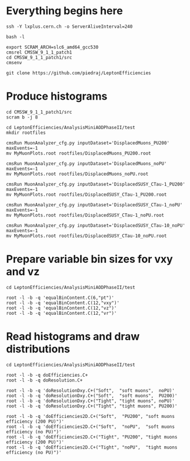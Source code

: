 # Everything begins here

    ssh -Y lxplus.cern.ch -o ServerAliveInterval=240

    bash -l

    export SCRAM_ARCH=slc6_amd64_gcc530
    cmsrel CMSSW_9_1_1_patch1
    cd CMSSW_9_1_1_patch1/src
    cmsenv

    git clone https://github.com/piedraj/LeptonEfficiencies


# Produce histograms

    cd CMSSW_9_1_1_patch1/src
    scram b -j 8

    cd LeptonEfficiencies/AnalysisMiniAODPhaseII/test
    mkdir rootfiles

    cmsRun MuonAnalyzer_cfg.py inputDataset='DisplacedMuons_PU200' maxEvents=-1
    mv MyMuonPlots.root rootfiles/DisplacedMuons_PU200.root

    cmsRun MuonAnalyzer_cfg.py inputDataset='DisplacedMuons_noPU' maxEvents=-1
    mv MyMuonPlots.root rootfiles/DisplacedMuons_noPU.root

    cmsRun MuonAnalyzer_cfg.py inputDataset='DisplacedSUSY_CTau-1_PU200' maxEvents=-1
    mv MyMuonPlots.root rootfiles/DisplacedSUSY_CTau-1_PU200.root

    cmsRun MuonAnalyzer_cfg.py inputDataset='DisplacedSUSY_CTau-1_noPU' maxEvents=-1
    mv MyMuonPlots.root rootfiles/DisplacedSUSY_CTau-1_noPU.root

    cmsRun MuonAnalyzer_cfg.py inputDataset='DisplacedSUSY_CTau-10_noPU' maxEvents=-1
    mv MyMuonPlots.root rootfiles/DisplacedSUSY_CTau-10_noPU.root


# Prepare variable bin sizes for vxy and vz

    cd LeptonEfficiencies/AnalysisMiniAODPhaseII/test

    root -l -b -q 'equalBinContent.C(6,"pt")'
    root -l -b -q 'equalBinContent.C(12,"vxy")'
    root -l -b -q 'equalBinContent.C(12,"vz")'
    root -l -b -q 'equalBinContent.C(12,"vr")'


# Read histograms and draw distributions

    cd LeptonEfficiencies/AnalysisMiniAODPhaseII/test

    root -l -b -q doEfficiencies.C+
    root -l -b -q doResolution.C+

    root -l -b -q 'doResolutionDxy.C+("Soft",  "soft muons",  noPU)'
    root -l -b -q 'doResolutionDxy.C+("Soft",  "soft muons",  PU200)'
    root -l -b -q 'doResolutionDxy.C+("Tight", "tight muons", noPU)'
    root -l -b -q 'doResolutionDxy.C+("Tight", "tight muons", PU200)'

    root -l -b -q 'doEfficiencies2D.C+("Soft",  "PU200", "soft muons efficiency (200 PU)")'
    root -l -b -q 'doEfficiencies2D.C+("Soft",  "noPU",  "soft muons efficiency (no PU)")'
    root -l -b -q 'doEfficiencies2D.C+("Tight", "PU200", "tight muons efficiency (200 PU)")'
    root -l -b -q 'doEfficiencies2D.C+("Tight", "noPU",  "tight muons efficiency (no PU)")'

